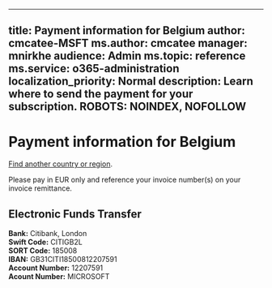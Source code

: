 
---
title: Payment information for Belgium
author: cmcatee-MSFT
ms.author: cmcatee
manager: mnirkhe
audience: Admin
ms.topic: reference
ms.service: o365-administration
localization_priority: Normal
description: Learn where to send the payment for your subscription.
ROBOTS: NOINDEX, NOFOLLOW
---                                

# Payment information for Belgium

[Find another country or region](../pay-for-your-subscription.md). 

Please pay in EUR only and reference your invoice number(s) on your invoice remittance.

## Electronic Funds Transfer

**Bank:** Citibank, London  
**Swift Code:** CITIGB2L  
**SORT Code:** 185008  
**IBAN:** GB31CITI18500812207591  
**Account Number:** 12207591  
**Acount Number:** MICROSOFT  